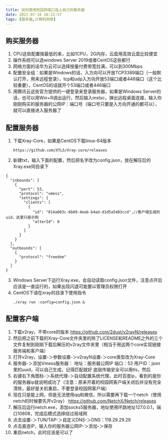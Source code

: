```yaml
---
title: 如何使用校园网端口连上自己的服务器
date: 2021-07-16 16:22:57
tags: [服务器,计算机网络]
---
```

## 购买服务器
1.	CPU这些配置按最低的来，比如1CPU，2G内存，云盘用高效云盘比较便宜
2.	操作系统可以选windows Server 2019或者CentOS这些都行
3.	网络方面的话华为云可以选择按量付费带宽拉满，可以到300Mbps
4.	配置安全组：如果是Windows的话，入方向可以开放TCP3389端口（一般默认打开，用来远程登录），tcp和udp入方向开放53端口或者446端口（这个比较重要），CentOS的话就开个53端口或者446端口
5.	用腾讯云这些官方提供的一键登录来登录服务器，如果是Windows Server的话，也可以用Win+R调出运行，然后输入mstsc，弹出远程桌面连接，输入你刚刚购买的服务器的公网IP：端口号（端口号只要是入方向开通的都可以），就可以直接进入服务器了
## 配置服务器
1. 下载Xray-Core，如果是CentOS下载linux-64版本
   
    `https://github.com/XTLS/Xray-core/releases`
2. 新建txt，输入下面的配置，然后把名字改为config.json，放在解压后的Xray.exe同目录下
```
{
  "inbounds": [
    {
      "port": 53,
      "protocol": "vmess",
      "settings": {
        "clients": [
          {
            "id": "814a603c-6b89-4eab-b4ad-d1d5a5403ccd",//客户端生成的uid，这里只是示例
            "alterId": 0
          }
        ]
      }
    }
  ],
  "outbounds": [
    {
      "protocol": "freedom"
    }
  ]
}
```
3. Windows Server下运行Xray.exe，会自动读取config.json文件，注意点开后应该是一直运行的，如果出现闪退可能要以管理员权限打开
4. CentOS下请在xray的目录下使用指令
   ```
   ./xray run -config=config.json &
   ```
## 配置客户端
1. 下载v2ray，不带core的版本
https://github.com/2dust/v2rayN/releases
2. 然后把之前下载的Xray-Core文件夹里的除了LICENSE和README之外的三个文件复制到刚刚下载后解压的v2ray文件夹里（相当于用这两个core实现链接服务端和客户端）
3. 打开v2ray，设置-＞参数设置-＞v2rayN设置-＞core类型改为Xray-Core
4. 服务器-＞添加Vmess服务器：
地址：服务器公网IP
端口：53
用户ID：json里的uuid，可以自己生成，记得匹配就好
底层传输安全可以用tls，然后
1. 右键右下角图标-＞系统代理-＞自动配置系统代理，此时百度ip，看到的是你的服务器ip就说明成功了（注意：原来开着的校园网客户端关闭后并没有完全清除，最好是关机重启，不要登录校园网客户端）
2. 现在只是能上网，但是无法使用qq和微信，所以需要再下载一个netch（使用netch的时候要先开v2ray）
https://github.com/NetchX/Netch/releases
7. 解压后运行netch.exe，添加socks5服务器，地址使用环路地址127.0.0.1，端口10808，完成后模式选择绕过局域网
8. 点击设置-＞TUN/TAP-＞自定义DNS-＞DNS：119.29.29.29
9. 点击直连IP，输入你的服务器公网IP-＞添加-＞保存
10. 重启netch，此时应该是可以了

